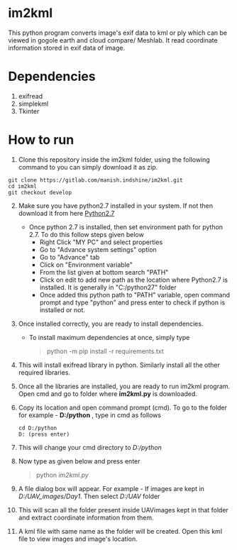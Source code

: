 # im2kml
This python program converts image's exif data to kml or ply which can be viewed in gogole earth and cloud compare/ Meshlab. It read coordinate information stored in exif data of image.

# Dependencies
1. exifread
2. simplekml
3. Tkinter

# How to run

1. Clone this repository inside the im2kml folder, using the following command to you can simply download it as zip. 
```
git clone https://gitlab.com/manish.indshine/im2kml.git
cd im2kml
git checkout develop
```
2. Make sure you have python2.7 installed in your system. If not then download it from here [Python2.7](https://www.python.org/ftp/python/2.7.15/python-2.7.15.amd64.msi)

    - Once python 2.7 is installed, then set environment path for python 2.7. To do this follow steps given below
        - Right Click "MY PC" and select properties
        - Go to "Advance system settings" option
        - Go to "Advance" tab
        - Click on "Environment variable"
        - From the list given at bottom search "PATH" 
        - Click on edit to add new path as the location where Python2.7 is installed. It is generally in "C:/python27" folder
        - Once added this python path to "PATH" variable, open command prompt and type "python" and press enter to check if python is installed or not.

3. Once installed correctly, you are ready to install dependencies.
    * To install maximum dependencies at once, simply type
        > python -m pip install -r requirements.txt

5. This will install exifread library in python. Similarly install all the other required libraries.
6. Once all the libraries are installed, you are ready to run im2kml program. Open cmd and go to folder where **im2kml.py** is downloaded.
7. Copy its location and open command prompt (cmd). To go to the folder for example -  **D:/python** , type in cmd as follows
    ```
    cd D:/python
    D: (press enter)
    ```
8. This will change your cmd directory to *D:/python*
9. Now type as given below and press enter
    > python *im2kml.py*
10. A file dialog box will appear. For example - If images are kept in *D:/UAV_images/Day1*. Then select *D:/UAV* folder
11. This will scan all the folder present inside UAVimages kept in that folder and extract coordinate information from them.
12. A kml file with same name as the folder will be created. Open this kml file to view images and image's location. 

